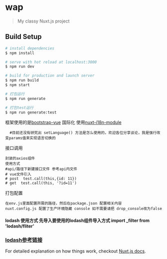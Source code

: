# wap

> My classy Nuxt.js project

## Build Setup

``` bash
# install dependencies
$ npm install

# serve with hot reload at localhost:3000
$ npm run dev

# build for production and launch server
$ npm run build
$ npm start

# 打包运行
$ npm run generate

# 打包test运行
$ npm run generate:test

```
框架使用的是[bootstrap-vue](https://bootstrap-vue.js.org/docs/components/tabs/)
国际化 使用[nuxt-i18n-module](https://npm.taobao.org/package/nuxt-i18n-module)
```
  #目前还没有研究出 setLanguage() 方法是怎么使用的，欢迎各位分享谈论，我是强行改变params值来实现语言切换的
```
接口调用
```
封装的axios组件
使用方式
#api/路径下新建接口文件 参考api内文件
# vue文件引入   
# post  test.call(this,{id: 11}) 
# get  test.call(this, '?id=11')
```

打包配置

```
在env.js里面配置所需的路径，然后在package.json 配置相关内容
nuxt.config.js 配置了生产环境隐藏 console 如不需要请把 drop_console改为false 
```
#### lodash 使用方式 先导入要使用的lodash组件导入方式 import _filter from 'lodash/fliter'
### [lodash参考链接](https://lodash.com/docs/4.17.11)

For detailed explanation on how things work, checkout [Nuxt.js docs](https://nuxtjs.org).

